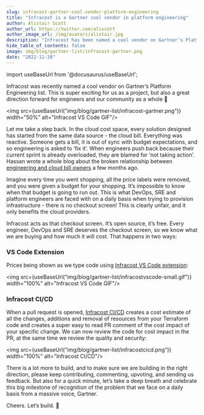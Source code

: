 ```yaml
---
slug: infracost-gartner-cool-vendor-platform-engineering
title: "Infracost is a Gartner cool vendor in platform engineering"
author: Alistair Scott
author_url: https://twitter.com/aliscott
author_image_url: /img/avatars/alistair.jpg
description: "Infracost has been named a cool vendor on Gartner’s Platform Engineering list"
hide_table_of_contents: false
image: img/blog/gartner-list/infracost-gartner.png
date: "2022-11-28"
---
```


import useBaseUrl from '@docusaurus/useBaseUrl';

Infracost was recently named a cool vendor on Gartner’s Platform Engineering list. This is super exciting for us as a project, but also a great direction forward for engineers and our community as a whole 🎉

<!--truncate-->

<img src={useBaseUrl("img/blog/gartner-list/infracost-gartner.png")} width="50%" alt="Infracost VS Code GIF"/>

Let me take a step back. In the cloud cost space, every solution designed has started from the same data source - the cloud bill. Everything was reactive. Someone gets a bill, it is out of sync with budget expectations, and so engineering is asked to ‘fix it’. When engineers push back because their current sprint is already overloaded, they are blamed for ‘not taking action’. Hassan wrote a whole blog about the broken relationship between [engineering and cloud bill owners](/blog/broken-relationship-between-eng-and-cloud-bill-owners/) a few months ago.

Imagine every time you went shopping, all the price labels were removed, and you were given a budget for your shopping. It’s impossible to know when that budget is going to run out. This is what DevOps, SRE and platform engineers are faced with on a daily basis when trying to provision infrastructure - there is no checkout screen! This is clearly unfair, and it only benefits the cloud providers.

Infracost acts as that checkout screen. It’s open source, it’s free. Every engineer, DevOps and SRE deserves the checkout screen, so we know what we are buying and how much it will cost. That happens in two ways:

###  VS Code Extension
Prices being shown as we type code using [Infracost VS Code extension](https://github.com/infracost/vscode-infracost):

<img src={useBaseUrl("img/blog/gartner-list/infracostvscode-small.gif")} width="100%" alt="Infracost VS Code GIF"/>

### Infracost CI/CD
When a pull request is opened, [Infracost CI/CD](https://www.infracost.io/docs/integrations/cicd/) creates a cost estimate of all the changes, additions and removal of resources from your Terraform code and creates a super easy to read PR comment of the cost impact of your specific change. We can now review the code for cost impact in the PR, at the same time we review the quality and security:

<img src={useBaseUrl("img/blog/gartner-list/infracostcicd.png")} width="100%" alt="Infracost CI/CD"/>

There is a lot more to build, and to make sure we are building in the right direction, please keep contributing, commenting, upvoting, and sending us feedback. But also for a quick minute, let’s take a deep breath and celebrate this big milestone of recognition of the problem that we face on a daily basis from a massive voice, Gartner.

Cheers. Let’s build. 🙏
